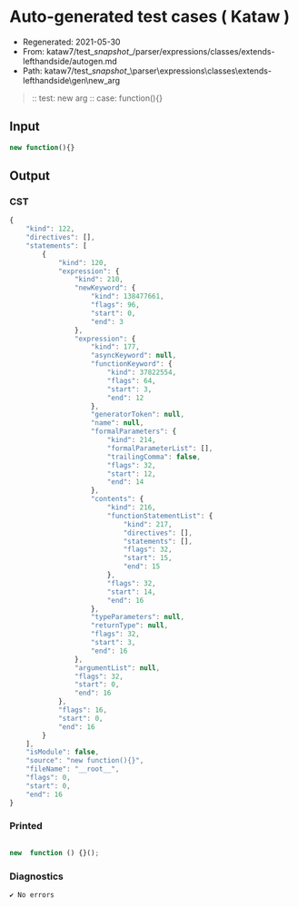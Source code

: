 # Auto-generated test cases ( Kataw )
- Regenerated: 2021-05-30
- From: kataw7/test\__snapshot__/parser/expressions/classes/extends-lefthandside/autogen.md
- Path: kataw7/test\__snapshot__\parser\expressions\classes\extends-lefthandside\gen\new_arg
> :: test: new arg
> :: case: function(){}
## Input

`````js
new function(){}
`````
## Output

### CST

```javascript
{
    "kind": 122,
    "directives": [],
    "statements": [
        {
            "kind": 120,
            "expression": {
                "kind": 210,
                "newKeyword": {
                    "kind": 138477661,
                    "flags": 96,
                    "start": 0,
                    "end": 3
                },
                "expression": {
                    "kind": 177,
                    "asyncKeyword": null,
                    "functionKeyword": {
                        "kind": 37822554,
                        "flags": 64,
                        "start": 3,
                        "end": 12
                    },
                    "generatorToken": null,
                    "name": null,
                    "formalParameters": {
                        "kind": 214,
                        "formalParameterList": [],
                        "trailingComma": false,
                        "flags": 32,
                        "start": 12,
                        "end": 14
                    },
                    "contents": {
                        "kind": 216,
                        "functionStatementList": {
                            "kind": 217,
                            "directives": [],
                            "statements": [],
                            "flags": 32,
                            "start": 15,
                            "end": 15
                        },
                        "flags": 32,
                        "start": 14,
                        "end": 16
                    },
                    "typeParameters": null,
                    "returnType": null,
                    "flags": 32,
                    "start": 3,
                    "end": 16
                },
                "argumentList": null,
                "flags": 32,
                "start": 0,
                "end": 16
            },
            "flags": 16,
            "start": 0,
            "end": 16
        }
    ],
    "isModule": false,
    "source": "new function(){}",
    "fileName": "__root__",
    "flags": 0,
    "start": 0,
    "end": 16
}
```

### Printed

```javascript

new  function () {}();
```

### Diagnostics

```javascript
✔ No errors
```

